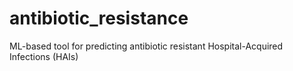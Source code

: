 # antibiotic_resistance
ML-based tool for predicting antibiotic resistant Hospital-Acquired Infections (HAIs)
